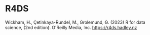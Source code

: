 # R4DS
Wickham, H., Çetinkaya-Rundel, M., Grolemund, G. (2023) R for data science, (2nd edition). O'Reilly Media, Inc.  https://r4ds.hadley.nz
